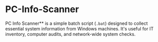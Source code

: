 # PC-Info-Scanner
PC Info Scanner** is a simple batch script (`.bat`) designed to collect essential system information from Windows machines. It's useful for IT inventory, computer audits, and network-wide system checks.
